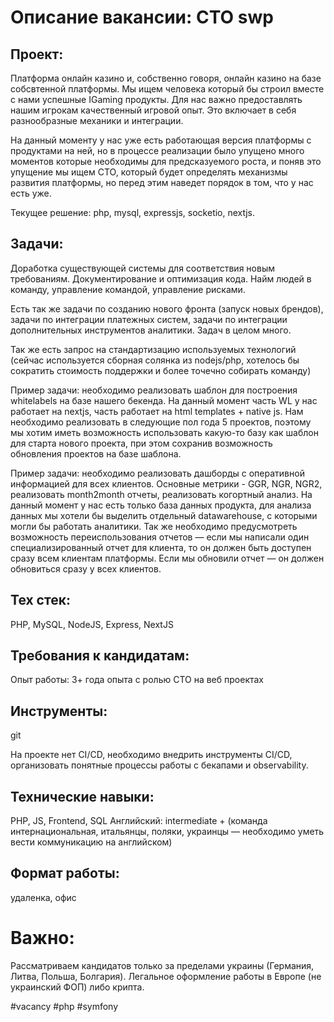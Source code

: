 # Описание вакансии: CTO swp
## Проект: 
Платформа онлайн казино и, собственно говоря, онлайн казино на базе собсвтенной платформы. Мы ищем человека который бы строил вместе с нами успешные IGaming продукты. Для нас важно предоставлять нашим игрокам качественный игровой опыт. Это включает в себя разнообразные механики и интеграции.

На данный моменту у нас уже есть работающая версия платформы с продуктами на ней, но в процессе реализации было упущено много моментов которые необходимы для предсказуемого роста, и поняв это упущение мы ищем СТО, который будет определять механизмы развития платформы, но перед этим наведет порядок в том, что у нас есть уже.

Текущее решение: php, mysql, expressjs, socketio, nextjs.

## Задачи: 
Доработка существующей системы для соответствия новым требованиям. Документирование и оптимизация кода. Найм людей в команду, управление командой, управление рисками.

Есть так же задачи по созданию нового фронта (запуск новых брендов), задачи по интеграции платежных систем, задачи по интеграции дополнительных инструментов аналитики. Задач в целом много.

Так же есть запрос на стандартизацию используемых технологий (сейчас используется сборная солянка из nodejs/php, хотелось бы сократить стоимость поддержки и более точечно собирать команду)

Пример задачи: необходимо реализовать шаблон для построения whitelabels на базе нашего бекенда. На данный момент часть WL у нас работает на nextjs, часть работает на html templates + native js. Нам необходимо реализовать в следующие пол года 5 проектов, поэтому мы хотим иметь возможность использовать какую-то базу как шаблон для старта нового проекта, при этом сохранив возможность обновления проектов на базе шаблона.

Пример задачи: необходимо реализовать дашборды с оперативной информацией для всех клиентов. Основные метрики - GGR, NGR, NGR2, реализовать month2month отчеты, реализовать когортный анализ. На данный момент у нас есть только база данных продукта, для анализа данных мы хотели бы выделить отдельный datawarehouse, с которыми могли бы работать аналитики. Так же необходимо предусмотреть возможность переиспользования отчетов — если мы написали один специализированный отчет для клиента, то он должен быть доступен сразу всем клиентам платформы. Если мы обновили отчет — он должен обновиться сразу у всех клиентов.

## Тех стек: 
PHP, MySQL, NodeJS, Express, NextJS

## Требования к кандидатам:
Опыт работы: 3+ года опыта с ролью CTO на веб проектах
## Инструменты: 
git

На проекте нет CI/CD, необходимо внедрить инструменты CI/CD, организовать понятные процессы работы с бекапами и observability.
## Технические навыки:
PHP, JS, Frontend, SQL
Английский: intermediate +
(команда интернациональная, итальянцы, поляки, украинцы — необходимо уметь вести коммуникацию на английском)
## Формат работы: 
удаленка, офис
# Важно:
Рассматриваем кандидатов только за пределами украины (Германия, Литва, Польша, Болгария). Легальное оформление работы в Европе (не украинский ФОП) либо крипта.

#vacancy #php #symfony